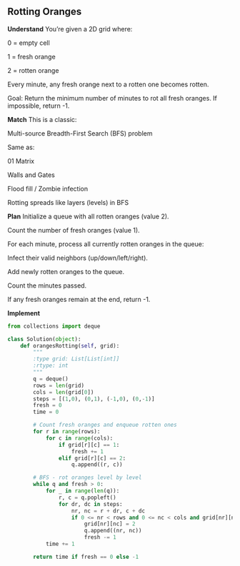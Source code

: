 ## Rotting Oranges
**Understand**
You’re given a 2D grid where:

0 = empty cell

1 = fresh orange

2 = rotten orange

Every minute, any fresh orange next to a rotten one becomes rotten.

Goal: Return the minimum number of minutes to rot all fresh oranges. If impossible, return -1.

**Match**
This is a classic:

Multi-source Breadth-First Search (BFS) problem

Same as:

01 Matrix

Walls and Gates

Flood fill / Zombie infection

Rotting spreads like layers (levels) in BFS

**Plan**
Initialize a queue with all rotten oranges (value 2).

Count the number of fresh oranges (value 1).

For each minute, process all currently rotten oranges in the queue:

Infect their valid neighbors (up/down/left/right).

Add newly rotten oranges to the queue.

Count the minutes passed.

If any fresh oranges remain at the end, return -1.

**Implement**
```python
from collections import deque

class Solution(object):
    def orangesRotting(self, grid):
        """
        :type grid: List[List[int]]
        :rtype: int
        """
        q = deque()
        rows = len(grid)
        cols = len(grid[0])
        steps = [(1,0), (0,1), (-1,0), (0,-1)]
        fresh = 0
        time = 0

        # Count fresh oranges and enqueue rotten ones
        for r in range(rows):
            for c in range(cols):
                if grid[r][c] == 1:
                    fresh += 1
                elif grid[r][c] == 2:
                    q.append((r, c))

        # BFS - rot oranges level by level
        while q and fresh > 0:
            for _ in range(len(q)):
                r, c = q.popleft()
                for dr, dc in steps:
                    nr, nc = r + dr, c + dc
                    if 0 <= nr < rows and 0 <= nc < cols and grid[nr][nc] == 1:
                        grid[nr][nc] = 2
                        q.append((nr, nc))
                        fresh -= 1
            time += 1

        return time if fresh == 0 else -1
```
